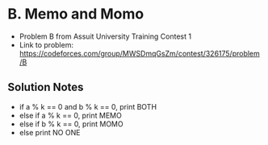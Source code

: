 # B. Memo and Momo

* Problem B from Assuit University Training Contest 1
* Link to problem: https://codeforces.com/group/MWSDmqGsZm/contest/326175/problem/B

## Solution Notes

* if a % k == 0 and b % k == 0, print BOTH
* else if a % k == 0, print MEMO
* else if b % k == 0, print MOMO
* else print NO ONE